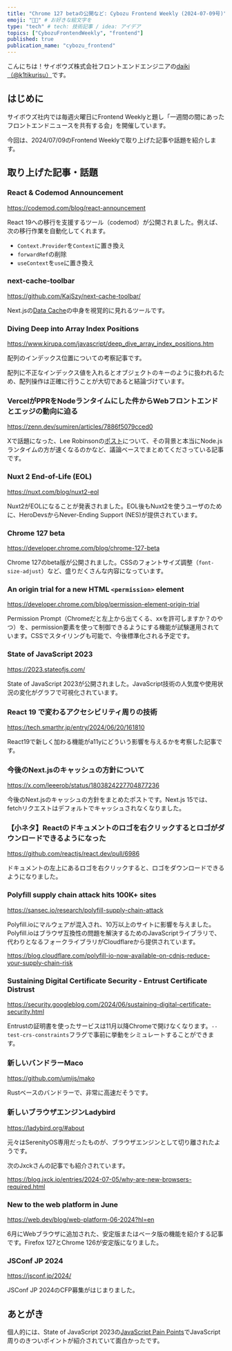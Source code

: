 ```yaml
---
title: "Chrome 127 betaの公開など: Cybozu Frontend Weekly (2024-07-09号)" # 目立ったニュースを選ぶ
emoji: "👨‍💻" # お好きな絵文字を
type: "tech" # tech: 技術記事 / idea: アイデア
topics: ["CybozuFrontendWeekly", "frontend"]
published: true
publication_name: "cybozu_frontend"
---
```


こんにちは！サイボウズ株式会社フロントエンドエンジニアの[daiki（@k1tikurisu）](https://x.com/k1tikurisu)です。

## はじめに

サイボウズ社内では毎週火曜日にFrontend Weeklyと題し「一週間の間にあったフロントエンドニュースを共有する会」を開催しています。

今回は、2024/07/09のFrontend Weeklyで取り上げた記事や話題を紹介します。

## 取り上げた記事・話題

### React & Codemod Announcement

https://codemod.com/blog/react-announcement

React 19への移行を支援するツール（codemod）が公開されました。例えば、次の移行作業を自動化してくれます。

- `Context.Provider`を`Context`に置き換え
- `forwardRef`の削除
- `useContext`を`use`に置き換え

### next-cache-toolbar

https://github.com/KajSzy/next-cache-toolbar/

Next.jsの[Data Cache](https://nextjs.org/docs/app/building-your-application/caching#data-cache)の中身を視覚的に見れるツールです。

### Diving Deep into Array Index Positions

https://www.kirupa.com/javascript/deep_dive_array_index_positions.htm

配列のインデックス位置についての考察記事です。

配列に不正なインデックス値を入れるとオブジェクトのキーのように扱われるため、配列操作は正確に行うことが大切であると結論づけています。

### VercelがPPRをNodeランタイムにした件からWebフロントエンドとエッジの動向に迫る

https://zenn.dev/sumiren/articles/7886f5079cced0

Xで話題になった、Lee Robinsonの[ポスト](https://twitter.com/leeerob/status/1780705942734331983)について、その背景と本当にNode.jsランタイムの方が速くなるのかなど、議論ベースでまとめてくださっている記事です。

### Nuxt 2 End-of-Life (EOL)

https://nuxt.com/blog/nuxt2-eol

Nuxt2がEOLになることが発表されました。EOL後もNuxt2を使うユーザのために、HeroDevsからNever-Ending Support (NES)が提供されています。

### Chrome 127 beta

https://developer.chrome.com/blog/chrome-127-beta

Chrome 127のbeta版が公開されました。CSSのフォントサイズ調整（`font-size-adjust`）など、盛りだくさんな内容になっています。

### An origin trial for a new HTML `<permission>` element

https://developer.chrome.com/blog/permission-element-origin-trial

Permission Prompt（Chromeだと左上から出てくる、xxを許可しますか？のやつ）を、permission要素を使って制御できるようにする機能が試験運用されています。CSSでスタイリングも可能で、今後標準化される予定です。

### State of JavaScript 2023

https://2023.stateofjs.com/

State of JavaScript 2023が公開されました。JavaScript技術の人気度や使用状況の変化がグラフで可視化されています。

### React 19 で変わるアクセシビリティ周りの技術

https://tech.smarthr.jp/entry/2024/06/20/161810

React19で新しく加わる機能がa11yにどういう影響を与えるかを考察した記事です。

### 今後のNext.jsのキャッシュの方針について

https://x.com/leeerob/status/1803824227704877236

今後のNext.jsのキャッシュの方針をまとめたポストです。Next.js 15では、fetchリクエストはデフォルトでキャッシュされなくなりました。

### 【小ネタ】Reactのドキュメントのロゴを右クリックするとロゴがダウンロードできるようになった

https://github.com/reactjs/react.dev/pull/6986

ドキュメントの左上にあるロゴを右クリックすると、ロゴをダウンロードできるようになりました。

### Polyfill supply chain attack hits 100K+ sites

https://sansec.io/research/polyfill-supply-chain-attack

Polyfill.ioにマルウェアが混入され、10万以上のサイトに影響を与えました。Polyfill.ioはブラウザ互換性の問題を解決するためのJavaScriptライブラリで、代わりとなるフォークライブラリがCloudflareから提供されています。

https://blog.cloudflare.com/polyfill-io-now-available-on-cdnjs-reduce-your-supply-chain-risk

### Sustaining Digital Certificate Security - Entrust Certificate Distrust

https://security.googleblog.com/2024/06/sustaining-digital-certificate-security.html

Entrustの証明書を使ったサービスは11月以降Chromeで開けなくなります。`--test-crs-constraints`フラグで事前に挙動をシミュレートすることができます。

### 新しいバンドラーMaco

https://github.com/umijs/mako

Rustベースのバンドラーで、非常に高速だそうです。

### 新しいブラウザエンジンLadybird

https://ladybird.org/#about

元々はSerenityOS専用だったものが、ブラウザエンジンとして切り離されたようです。

次のJxckさんの記事でも紹介されています。

https://blog.jxck.io/entries/2024-07-05/why-are-new-browsers-required.html

### New to the web platform in June

https://web.dev/blog/web-platform-06-2024?hl=en

6月にWebブラウザに追加された、安定版またはベータ版の機能を紹介する記事です。Firefox 127とChrome 126が安定版になりました。

### JSConf JP 2024

https://jsconf.jp/2024/

JSConf JP 2024のCFP募集がはじまりました。

## あとがき

個人的には、State of JavaScript 2023の[JavaScript Pain Points](https://2023.stateofjs.com/en-US/usage/#top_js_pain_points)でJavaScript周りのきついポイントが紹介されていて面白かったです。
